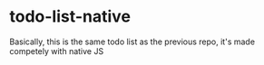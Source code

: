 # todo-list-native
 Basically, this is the same todo list as the previous repo, it's made competely with native JS
